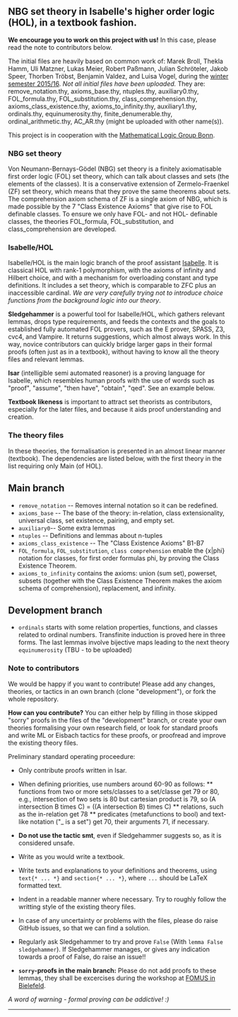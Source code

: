 ## NBG set theory in Isabelle's higher order logic (HOL), in a textbook fashion.

**We encourage you to work on this project with us!** In this case, please read the note to contributors below.

The initial files are heavily based on common work of: Marek Broll, Thekla Hamm, Uli Matzner, Lukas Meier, Robert Paßmann, Julian Schröteler, Jakob Speer, Thorben Tröbst, Benjamin Valdez, and Luisa Vogel, during the [winter semester 2015/16](http://www.math.uni-bonn.de/ag/logik/teaching/2015WS/praktikum_mathematische_logik.shtml). *Not all initial files have been uploaded.* They are:  remove_notation.thy, axioms_base.thy, ntuples.thy, auxiliary0.thy, FOL_formula.thy, FOL_substitution.thy, class_comprehension.thy, axioms_class_existence.thy, axioms_to_infinity.thy, auxiliary1.thy, ordinals.thy, equinumerosity.thy, finite_denumerable.thy, ordinal_arithmetic.thy, AC_AR.thy (might be uploaded with other name(s)).

This project is in cooperation with the [Mathematical Logic Group Bonn](www.math.uni-bonn.de/ag/logik).

### NBG set theory

Von Neumann-Bernays-Gödel (NBG) set theory is a finitely axiomatisable first order logic (FOL) set theory, which can talk about classes and sets (the elements of the classes). It is a conservative extension of Zermelo-Fraenkel (ZF) set theory, which means that they prove the same theorems about sets. The comprehension axiom schema of ZF is a single axiom of NBG, which is made possible by the 7 "Class Existence Axioms" that give rise to FOL definable classes. To ensure we only have FOL- and not HOL- definable classes, the theories FOL_formula, FOL_substitution, and class_comprehension are developed.

### Isabelle/HOL

Isabelle/HOL is the main logic branch of the proof assistant [Isabelle](https://isabelle.in.tum.de). It is classical HOL with rank-1 polymorphism, with the axioms of infinity and Hilbert choice, and with a mechanism for overloading constant and type definitions. It includes a set theory, which is comparable to ZFC plus an inaccessible cardinal. *We are very carefully trying not to introduce choice functions from the background logic into our theory*. 

**Sledgehammer** is a powerful tool for Isabelle/HOL, which gathers relevant lemmas, drops type requirements, and feeds the contexts and the goals to established fully automated FOL provers, such as the E prover, SPASS, Z3, cvc4, and Vampire. It returns suggestions, which almost always work. In this way, novice contributors can quickly bridge larger gaps in their formal proofs (often just as in a textbook), without having to know all the theory files and relevant lemmas. 

**Isar** (intelligible semi automated reasoner) is a proving language for Isabelle, which resembles human proofs with the use of words such as "proof", "assume", "then have", "obtain", "qed". See an example below.

**Textbook likeness** is important to attract set theorists as contributors, especially for the later files, and because it aids proof understanding and creation.

### The theory files

In these theories, the formalisation is presented in an almost linear manner (textbook). The dependencies are listed below, with the first theory in the list requiring only Main (of HOL).

Main branch
-----------
* `remove_notation`  -- Removes internal notation so it can be redefined.
* `axioms_base` -- The base of the theory: in-relation, class extensionality, universal class, set existence, pairing, and empty set.
* `auxiliary0`-- Some extra lemmas
* `ntuples` -- Definitions and lemmas about n-tuples
* `axioms_class_existence` -- The "Class Existence Axioms" B1-B7
* `FOL_formula`, `FOL_substitution`, `class comprehension` enable the {x|phi} notation for classes, for first order formulas phi, by proving the Class Existence Theorem.
* `axioms_to_infinity` contains the axioms: union (sum set), powerset, subsets (together with the Class Existence Theorem makes the axiom schema of comprehension), replacement, and infinity. 

Development branch
------------------
* `ordinals` starts with some relation properties, functions, and classes related to ordinal numbers. Transfinite induction is proved here in three forms.
The last lemmas involve bijective maps leading to the next theory `equinumerosity`  (TBU - to be uploaded)

### Note to contributors

We would be happy if you want to contribute! Please add any changes, theories, or tactics in an own branch (clone "development"), or fork the whole repository. 

**How can you contribute?** You can either help by filling in those skipped "sorry" proofs in the files of the "development" branch, or create your own theories formalising your own research field, or look for standard proofs and write ML or Eisbach tactics for these proofs, or proofread and improve the existing theory files.

Preliminary standard operating proceedure:
* Only contribute proofs written in Isar. 
* When defining priorities, use numbers around 60-90 as follows:
 ** functions from two or more sets/classes to a set/classe get 79 or 80, e.g., intersection of two sets is 80 but cartesian product is 79, so (A intersection B times C) = ((A intersection B) times C) 
 ** relations, such as the in-relation get 78
 ** predicates (metafunctions to bool) and text-like notation ("_ is a set") get 70, their arguments 71, if necessary.
* **Do not use the tactic smt**, even if Sledgehammer suggests so, as it is considered unsafe. 
* Write as you would write a textbook.
* Write texts and explanations to your definitions and theorems, using `text{* ... *}` and `section{* ... *}`, where `...` should be LaTeX formatted text.
* Indent in a readable manner where necessary. Try to roughly follow the writting style of the existing theory files.
* In case of any uncertainty or problems with the files, please do raise GitHub issues, so that we can find a solution.
* Regularly ask Sledgehammer to try and prove `False` (With `lemma False sledgehammer`). If Sledgehammer manages, or gives any indication towards a proof of False, do raise an issue!!

* **`sorry`-proofs in the main branch:** Please do not add proofs to these lemmas, they shall be excercises during the workshop at [FOMUS in Bielefeld](http://fomus.weebly.com).

*A word of warning - formal proving can be addictive! :)*

-----------------------------------------------------------------------
